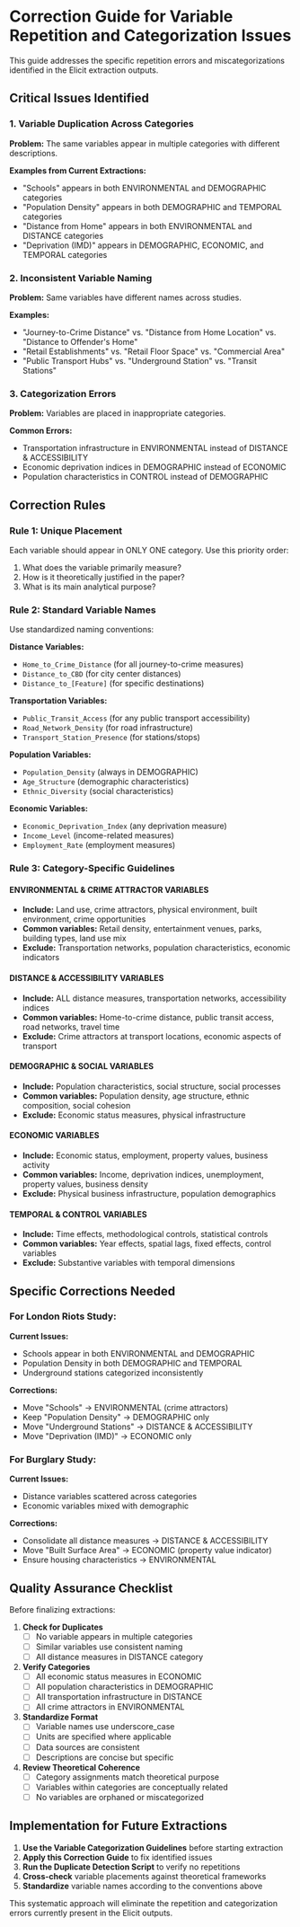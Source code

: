 # Correction Guide for Variable Repetition and Categorization Issues

This guide addresses the specific repetition errors and miscategorizations identified in the Elicit extraction outputs.

## Critical Issues Identified

### 1. Variable Duplication Across Categories

**Problem:** The same variables appear in multiple categories with different descriptions.

**Examples from Current Extractions:**
- "Schools" appears in both ENVIRONMENTAL and DEMOGRAPHIC categories
- "Population Density" appears in both DEMOGRAPHIC and TEMPORAL categories  
- "Distance from Home" appears in both ENVIRONMENTAL and DISTANCE categories
- "Deprivation (IMD)" appears in DEMOGRAPHIC, ECONOMIC, and TEMPORAL categories

### 2. Inconsistent Variable Naming

**Problem:** Same variables have different names across studies.

**Examples:**
- "Journey-to-Crime Distance" vs. "Distance from Home Location" vs. "Distance to Offender's Home"
- "Retail Establishments" vs. "Retail Floor Space" vs. "Commercial Area"
- "Public Transport Hubs" vs. "Underground Station" vs. "Transit Stations"

### 3. Categorization Errors

**Problem:** Variables are placed in inappropriate categories.

**Common Errors:**
- Transportation infrastructure in ENVIRONMENTAL instead of DISTANCE & ACCESSIBILITY
- Economic deprivation indices in DEMOGRAPHIC instead of ECONOMIC
- Population characteristics in CONTROL instead of DEMOGRAPHIC

## Correction Rules

### Rule 1: Unique Placement
Each variable should appear in ONLY ONE category. Use this priority order:
1. What does the variable primarily measure?
2. How is it theoretically justified in the paper?
3. What is its main analytical purpose?

### Rule 2: Standard Variable Names
Use standardized naming conventions:

**Distance Variables:**
- `Home_to_Crime_Distance` (for all journey-to-crime measures)
- `Distance_to_CBD` (for city center distances)
- `Distance_to_[Feature]` (for specific destinations)

**Transportation Variables:**
- `Public_Transit_Access` (for any public transport accessibility)
- `Road_Network_Density` (for road infrastructure)
- `Transport_Station_Presence` (for stations/stops)

**Population Variables:**
- `Population_Density` (always in DEMOGRAPHIC)
- `Age_Structure` (demographic characteristics)
- `Ethnic_Diversity` (social characteristics)

**Economic Variables:**
- `Economic_Deprivation_Index` (any deprivation measure)
- `Income_Level` (income-related measures)
- `Employment_Rate` (employment measures)

### Rule 3: Category-Specific Guidelines

#### ENVIRONMENTAL & CRIME ATTRACTOR VARIABLES
- **Include:** Land use, crime attractors, physical environment, built environment, crime opportunities
- **Common variables:** Retail density, entertainment venues, parks, building types, land use mix
- **Exclude:** Transportation networks, population characteristics, economic indicators

#### DISTANCE & ACCESSIBILITY VARIABLES  
- **Include:** ALL distance measures, transportation networks, accessibility indices
- **Common variables:** Home-to-crime distance, public transit access, road networks, travel time
- **Exclude:** Crime attractors at transport locations, economic aspects of transport

#### DEMOGRAPHIC & SOCIAL VARIABLES
- **Include:** Population characteristics, social structure, social processes
- **Common variables:** Population density, age structure, ethnic composition, social cohesion
- **Exclude:** Economic status measures, physical infrastructure

#### ECONOMIC VARIABLES
- **Include:** Economic status, employment, property values, business activity
- **Common variables:** Income, deprivation indices, unemployment, property values, business density
- **Exclude:** Physical business infrastructure, population demographics

#### TEMPORAL & CONTROL VARIABLES
- **Include:** Time effects, methodological controls, statistical controls
- **Common variables:** Year effects, spatial lags, fixed effects, control variables
- **Exclude:** Substantive variables with temporal dimensions

## Specific Corrections Needed

### For London Riots Study:
**Current Issues:**
- Schools appear in both ENVIRONMENTAL and DEMOGRAPHIC
- Population Density in both DEMOGRAPHIC and TEMPORAL
- Underground stations categorized inconsistently

**Corrections:**
- Move "Schools" → ENVIRONMENTAL (crime attractors)
- Keep "Population Density" → DEMOGRAPHIC only
- Move "Underground Stations" → DISTANCE & ACCESSIBILITY
- Move "Deprivation (IMD)" → ECONOMIC only

### For Burglary Study:
**Current Issues:**
- Distance variables scattered across categories
- Economic variables mixed with demographic

**Corrections:**
- Consolidate all distance measures → DISTANCE & ACCESSIBILITY
- Move "Built Surface Area" → ECONOMIC (property value indicator)
- Ensure housing characteristics → ENVIRONMENTAL

## Quality Assurance Checklist

Before finalizing extractions:

1. **Check for Duplicates**
   - [ ] No variable appears in multiple categories
   - [ ] Similar variables use consistent naming
   - [ ] All distance measures in DISTANCE category

2. **Verify Categories**
   - [ ] All economic status measures in ECONOMIC
   - [ ] All population characteristics in DEMOGRAPHIC  
   - [ ] All transportation infrastructure in DISTANCE
   - [ ] All crime attractors in ENVIRONMENTAL

3. **Standardize Format**
   - [ ] Variable names use underscore_case
   - [ ] Units are specified where applicable
   - [ ] Data sources are consistent
   - [ ] Descriptions are concise but specific

4. **Review Theoretical Coherence**
   - [ ] Category assignments match theoretical purpose
   - [ ] Variables within categories are conceptually related
   - [ ] No variables are orphaned or miscategorized

## Implementation for Future Extractions

1. **Use the Variable Categorization Guidelines** before starting extraction
2. **Apply this Correction Guide** to fix identified issues  
3. **Run the Duplicate Detection Script** to verify no repetitions
4. **Cross-check** variable placements against theoretical frameworks
5. **Standardize** variable names according to the conventions above

This systematic approach will eliminate the repetition and categorization errors currently present in the Elicit outputs.

